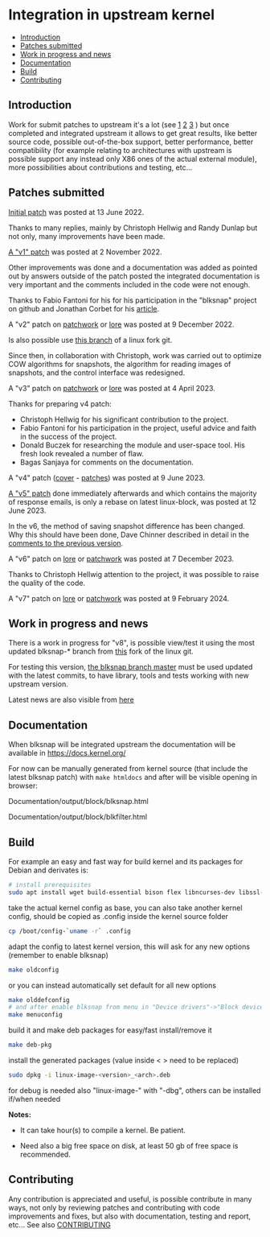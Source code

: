 # Integration in upstream kernel

* [Introduction](#introduction)
* [Patches submitted](#patches-submitted)
* [Work in progress and news](#work-in-progress-and-news)
* [Documentation](#documentation)
* [Build](#build)
* [Contributing](#contributing)

## Introduction

Work for submit patches to upstream it's a lot (see [1](https://docs.kernel.org/process/5.Posting.html "Posting patches") [2](https://docs.kernel.org/process/submitting-patches.html "Submitting patches: the essential guide to getting your code into the kernel") [3](https://docs.kernel.org/process/submit-checklist.html "Linux Kernel patch submission checklist") )
but once completed and integrated upstream it allows to get great results,
like better source code, possible out-of-the-box support, better performance,
better compatibility (for example relating to architectures with upstream is
possible support any instead only X86 ones of the actual external module),
more possibilities about contributions and testing, etc...

## Patches submitted

[Initial patch](https://lore.kernel.org/linux-block/1655135593-1900-1-git-send-email-sergei.shtepa@veeam.com/) was posted at 13 June 2022.

Thanks to many replies, mainly by Christoph Hellwig and Randy Dunlap but not only,
many improvements have been made.

[A "v1" patch](https://lore.kernel.org/lkml/20221102155101.4550-1-sergei.shtepa@veeam.com/) was posted at 2 November 2022.

Other improvements was done and a documentation was added as pointed out by answers
outside of the patch posted the integrated documentation is very important
and the comments included in the code were not enough.

Thanks to Fabio Fantoni for his for his participation in the "blksnap" project on github
and Jonathan Corbet for his [article](https://lwn.net/Articles/914031/).

A "v2" patch on [patchwork](https://patchwork.kernel.org./project/linux-block/list/?series=703315) or [lore](https://lore.kernel.org/linux-block/20221209142331.26395-1-sergei.shtepa@veeam.com/) was posted at 9 December 2022.

Is also possible use [this branch](https://github.com/SergeiShtepa/linux/commits/blksnap_lk6.1-rc8_v5) of a linux fork git.

Since then, in collaboration with Christoph, work was carried out to optimize
COW algorithms for snapshots, the algorithm for reading images of snapshots,
and the control interface was redesigned.

A "v3" patch on [patchwork](https://patchwork.kernel.org/project/linux-block/list/?series=737222) or [lore](https://lore.kernel.org/linux-block/20230404140835.25166-1-sergei.shtepa@veeam.com/) was posted at 4 April 2023.

Thanks for preparing v4 patch:
- Christoph Hellwig for his significant contribution to the project.
- Fabio Fantoni for his participation in the project, useful advice and faith in the success of the project.
- Donald Buczek for researching the module and user-space tool. His fresh look revealed a number of flaw.
- Bagas Sanjaya for comments on the documentation.

A "v4" patch ([cover](https://lore.kernel.org/lkml/20230609115206.4649-1-sergei.shtepa@veeam.com/) - [patches](https://lore.kernel.org/lkml/20230609115858.4737-1-sergei.shtepa@veeam.com/)) was posted at 9 June 2023.

[A "v5" patch](https://lore.kernel.org/linux-block/ZIcsijGWeyk%2FFjHs@infradead.org/T/#mc6b9e9bb70021d25decba816766a80fe54911539) done immediately afterwards and which contains the majority of response emails, is only a rebase on latest linux-block, was posted at 12 June 2023.

In the v6, the method of saving snapshot difference has been changed.
Why this should have been done, Dave Chinner described in detail in the [comments to the previous version](https://lore.kernel.org/lkml/20230612135228.10702-1-sergei.shtepa@veeam.com/T/#mfe9b8f46833011deea4b24714212230ac38db978).

A "v6" patch on [lore](https://lore.kernel.org/linux-block/14d5d31e-0dbe-8d04-91a6-82a886f8e92a@veeam.com/T/#t) or [patchwork](https://patchwork.kernel.org/project/linux-block/list/?series=804089&archive=both) was posted at 7 December 2023.

Thanks to Christoph Hellwig attention to the project, it was possible to raise the quality of the code.

A "v7" patch on [lore](https://lore.kernel.org/all/20240209160204.1471421-1-sergei.shtepa@linux.dev/) or [patchwork](https://patchwork.kernel.org/project/linux-block/list/?series=824711&archive=both) was posted at 9 February 2024.

## Work in progress and news

There is a work in progress for "v8",
is possible view/test it using the most updated blksnap-* branch from [this](https://github.com/SergeiShtepa/linux/branches) fork of the linux git.

For testing this version, [the blksnap branch master](https://github.com/veeam/blksnap/tree/master) must be used updated with the latest commits,
to have library, tools and tests working with new upstream version.

Latest news are also visible from [here](https://github.com/veeam/blksnap/issues/2)

## Documentation

When blksnap will be integrated upstream the documentation will be available in
https://docs.kernel.org/

For now can be manually generated from kernel source (that include the latest
blksnap patch) with `make htmldocs` and after will be visible opening in browser:

Documentation/output/block/blksnap.html

Documentation/output/block/blkfilter.html

## Build

For example an easy and fast way for build kernel and its packages for Debian and
derivates is:
``` bash
# install prerequisites
sudo apt install wget build-essential bison flex libncurses-dev libssl-dev libelf-dev dwarves
```
take the actual kernel config as base, you can also take another kernel config,
should be copied as .config inside the kernel source folder
``` bash
cp /boot/config-`uname -r` .config
```
adapt the config to latest kernel version, this will ask for any new options
(remember to enable blksnap)
``` bash
make oldconfig
```
or you can instead automatically set default for all new options
``` bash
make olddefconfig
# and after enable blksnap from menu in "Device drivers"->"Block devices"
make menuconfig
```
build it and make deb packages for easy/fast install/remove it
``` bash
make deb-pkg
```
install the generated packages (value inside < > need to be replaced)
``` bash
sudo dpkg -i linux-image-<version>_<arch>.deb
```
for debug is needed also "linux-image-" with "-dbg", others can be installed if/when needed

**Notes:**

- It can take hour(s) to compile a kernel. Be patient.

- Need also a big free space on disk, at least 50 gb of free space is recommended.

## Contributing

Any contribution is appreciated and useful, is possible contribute in many ways,
not only by reviewing patches and contributing with code improvements and fixes,
but also with documentation, testing and report, etc...
See also [CONTRIBUTING](../CONTRIBUTING.md)
